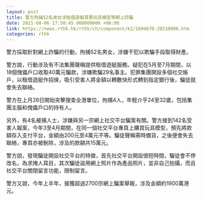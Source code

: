 ```yaml
---
layout: post
title: 警方拘捕52名男女涉租借遊艇買賣玩具模型等網上詐騙
date: 2021-08-06 17:58:45.000000000 +08:00
link: https://news.rthk.hk/rthk/ch/component/k2/1604670-20210806.htm
categories: rthk
---
```


警方採取針對網上詐騙的行動，拘捕52名男女，涉嫌干犯以欺騙手段取得財產。

警方說，行動涉及有不法集團聲稱提供租借遊艇服務。疑犯在5月至7月期間，以18個傀儡戶口收取40萬元騙款，涉嫌欺騙29名事主。犯罪集團開設多個社交帳戶，以租借遊艇作招徠，吸引受害人將金額以轉數快形式轉到指定銀行後，騙徒就會失去聯絡。

警方在上月26日開始突擊搜查全港單位，拘捕4人，年輕介乎24至32歲，包括集團主腦和傀儡戶口的持有人。

另外，有4名被捕人士，涉嫌與另一宗網上社交平台騙案有關。警方接到142名受害人報案，今年3至4月期間，在同一個社交平台專頁上購買玩具模型，預先將款額存入支付平台，金額由200元至4萬元不等。騙徒聲稱需時備貨，之後便會失去聯絡，專頁亦被刪除，涉及的款額共15萬元。

警方說，發現騙徒開設社交平台的特徵，首先社交平台開設很短時間，騙徒會不停改名，為求掩人耳目，其次騙徒盜用網上照片作為產品照片，並非自己拍攝，而且社交平台關閉留言功能，限制留言。

警方又說，今年上半年，接獲超過2700宗網上騙案舉報，涉及金額約1900萬港元。
